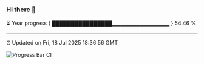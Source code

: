 ### Hi there 👋

⏳ Year progress { ████████████████▁▁▁▁▁▁▁▁▁▁▁▁▁▁ } 54.46 %

---

⏰ Updated on Fri, 18 Jul 2025 18:36:56 GMT

![Progress Bar CI](https://github.com/ZhaoGui/ZhaoGui/workflows/Progress%20Bar%20CI/badge.svg)

